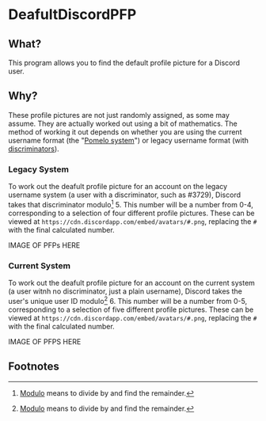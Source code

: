 # DeafultDiscordPFP

## What?
This program allows you to find the default profile picture for a Discord user.

## Why?
These profile pictures are not just randomly assigned, as some may assume. They are actually worked out using a bit of mathematics. The method of working it out depends on whether you are using the current username format (the "[Pomelo system](https://discord.fandom.com/wiki/Pomelo)") or legacy username format (with [discriminators](https://discord.fandom.com/wiki/Discriminator)).

### Legacy System
To work out the deafult profile picture for an account on the legacy username system (a user with a discriminator, such as #3729), Discord takes that discriminator modulo[^1] 5. This number will be a number from 0-4, corresponding to a selection of four different profile pictures. These can be viewed at ```https://cdn.discordapp.com/embed/avatars/#.png```, replacing the ```#``` with the final calculated number.

IMAGE OF PFPs HERE

### Current System
To work out the deafult profile picture for an account on the current system (a user witnh no discriminator, just a plain username), Discord takes the user's unique user ID modulo[^1] 6. This number will be a number from 0-5, corresponding to a selection of five different profile pictures. These can be viewed at ```https://cdn.discordapp.com/embed/avatars/#.png```, replacing the ```#``` with the final calculated number.

IMAGE OF PFPS HERE

## Footnotes
[^1]: [Modulo](https://en.wikipedia.org/wiki/Modulo) means to divide by and find the remainder.
